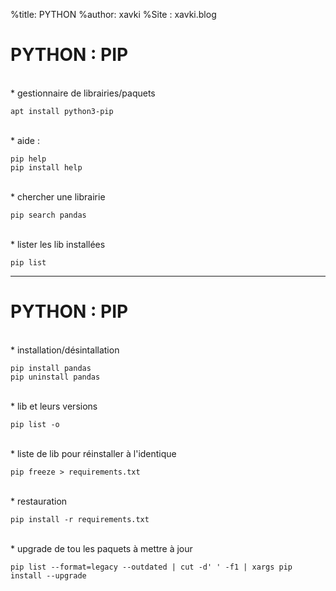 %title: PYTHON
%author: xavki
%Site : xavki.blog


# PYTHON : PIP

<br>
* gestionnaire de librairies/paquets


```
apt install python3-pip
```

<br>
* aide :

```
pip help
pip install help
```

<br>
* chercher une librairie

```
pip search pandas
```

<br>
* lister les lib installées

```
pip list
```

--------------------------------------------------------


# PYTHON : PIP


<br>
* installation/désintallation

```
pip install pandas
pip uninstall pandas
```

<br>
* lib et leurs versions

```
pip list -o
```

<br>
* liste de lib pour réinstaller à l'identique

```
pip freeze > requirements.txt
```

<br>
* restauration 

```
pip install -r requirements.txt
```

<br>
* upgrade de tou les paquets à mettre à jour

```
pip list --format=legacy --outdated | cut -d' ' -f1 | xargs pip install --upgrade 
```
